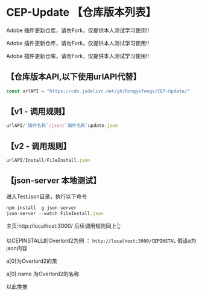 # CEP-Update 【仓库版本列表】
Adobe 插件更新仓库，请勿Fork，仅提供本人测试学习使用!!

Adobe 插件更新仓库，请勿Fork，仅提供本人测试学习使用!!

Adobe 插件更新仓库，请勿Fork，仅提供本人测试学习使用!!


## 【仓库版本API,以下使用urlAPI代替】
``` javascript
const urlAPI = "https://cdn.jsdelivr.net/gh/Dongyifengs/CEP-Update/"
```

## 【v1 - 调用规则】
``` javascript
urlAPI/`插件名称`/json/`插件名称`update.json
```

## 【v2 - 调用规则】
``` javascript
urlAPI/Install/FileInstall.json
```

## 【json-server 本地测试】
进入TestJson目录，执行以下命令
``` javascript
npm install -g json-server
json-server --watch FileInstall.json
```
主页:http://localhost:3000/
后续调用规则同上👆

以CEPINSTALL的Overlord2为例 ： `http://localhost:3000/CEPINSTAL`
假设a为json内容

a[0]为Overlord2的类

a[0].name 为Overlord2的名称

以此类推



